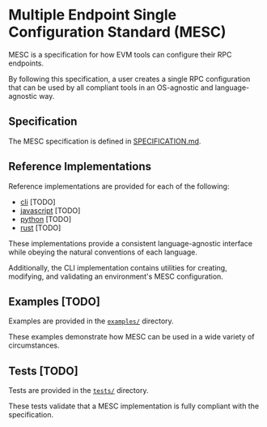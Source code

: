 
# Multiple Endpoint Single Configuration Standard (MESC)

MESC is a specification for how EVM tools can configure their RPC endpoints.

By following this specification, a user creates a single RPC configuration that can be used by all compliant tools in an OS-agnostic and language-agnostic way.

## Specification

The MESC specification is defined in [SPECIFICATION.md](./SPECIFICATION.md).

## Reference Implementations

Reference implementations are provided for each of the following:
- [cli](/cli) [TODO]
- [javascript](/javascript) [TODO]
- [python](/python) [TODO]
- [rust](/rust) [TODO]

These implementations provide a consistent language-agnostic interface while obeying the natural conventions of each language.

Additionally, the CLI implementation contains utilities for creating, modifying, and validating an environment's MESC configuration.

## Examples [TODO]

Examples are provided in the [`examples/`](/examples) directory.

These examples demonstrate how MESC can be used in a wide variety of circumstances.

## Tests [TODO]

Tests are provided in the [`tests/`](/tests) directory.

These tests validate that a MESC implementation is fully compliant with the specification.

